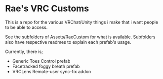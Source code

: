 # Rae's VRC Customs
This is a repo for the various VRChat/Unity things i make that i want people to be able to access.

See the subfolders of Assets/RaeCustom for what is available.
Subfolders also have respective readmes to explain each prefab's usage.

Currently, there is;
- Generic Toes Control prefab
- Facetracked foggy breath prefab
- VRCLens Remote-user sync-fix addon
